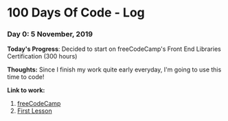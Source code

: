 # 100 Days Of Code - Log

### Day 0: 5 November, 2019

**Today's Progress**: Decided to start on freeCodeCamp's Front End Libraries Certification (300 hours)

**Thoughts:** Since I finish my work quite early everyday, I'm going to use this time to code!

**Link to work:** 
1. [freeCodeCamp](https://www.freecodecamp.org/learn/)
2. [First Lesson](https://www.freecodecamp.org/learn/front-end-libraries/bootstrap/)
